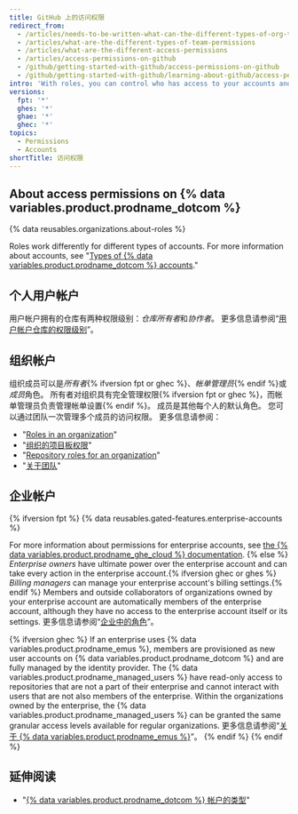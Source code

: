```yaml
---
title: GitHub 上的访问权限
redirect_from:
  - /articles/needs-to-be-written-what-can-the-different-types-of-org-team-permissions-do
  - /articles/what-are-the-different-types-of-team-permissions
  - /articles/what-are-the-different-access-permissions
  - /articles/access-permissions-on-github
  - /github/getting-started-with-github/access-permissions-on-github
  - /github/getting-started-with-github/learning-about-github/access-permissions-on-github
intro: 'With roles, you can control who has access to your accounts and resources on {% data variables.product.product_name %} and the level of access each person has.'
versions:
  fpt: '*'
  ghes: '*'
  ghae: '*'
  ghec: '*'
topics:
  - Permissions
  - Accounts
shortTitle: 访问权限
---
```


## About access permissions on {% data variables.product.prodname_dotcom %}

{% data reusables.organizations.about-roles %}

Roles work differently for different types of accounts. For more information about accounts, see "[Types of {% data variables.product.prodname_dotcom %} accounts](/get-started/learning-about-github/types-of-github-accounts)."

## 个人用户帐户

用户帐户拥有的仓库有两种权限级别：*仓库所有者*和*协作者*。 更多信息请参阅“[用户帐户仓库的权限级别](/articles/permission-levels-for-a-user-account-repository)”。

## 组织帐户

组织成员可以是*所有者*{% ifversion fpt or ghec %}、*帐单管理员*{% endif %}或*成员*角色。 所有者对组织具有完全管理权限{% ifversion fpt or ghec %}，而帐单管理员负责管理帐单设置{% endif %}。 成员是其他每个人的默认角色。 您可以通过团队一次管理多个成员的访问权限。 更多信息请参阅：
- "[Roles in an organization](/organizations/managing-peoples-access-to-your-organization-with-roles/roles-in-an-organization)"
- "[组织的项目板权限](/articles/project-board-permissions-for-an-organization)"
- "[Repository roles for an organization](/organizations/managing-access-to-your-organizations-repositories/repository-roles-for-an-organization)"
- "[关于团队](/articles/about-teams)"

## 企业帐户

{% ifversion fpt %}
{% data reusables.gated-features.enterprise-accounts %}

For more information about permissions for enterprise accounts, see [the {% data variables.product.prodname_ghe_cloud %} documentation](/enterprise-cloud@latest/get-started/learning-about-github/access-permissions-on-github).
{% else %}
*Enterprise owners* have ultimate power over the enterprise account and can take every action in the enterprise account.{% ifversion ghec or ghes %} *Billing managers* can manage your enterprise account's billing settings.{% endif %} Members and outside collaborators of organizations owned by your enterprise account are automatically members of the enterprise account, although they have no access to the enterprise account itself or its settings. 更多信息请参阅“[企业中的角色](/admin/user-management/managing-users-in-your-enterprise/roles-in-an-enterprise)”。

{% ifversion ghec %}
If an enterprise uses {% data variables.product.prodname_emus %}, members are provisioned as new user accounts on {% data variables.product.prodname_dotcom %} and are fully managed by the identity provider. The {% data variables.product.prodname_managed_users %} have read-only access to repositories that are not a part of their enterprise and cannot interact with users that are not also members of the enterprise. Within the organizations owned by the enterprise, the {% data variables.product.prodname_managed_users %} can be granted the same granular access levels available for regular organizations. 更多信息请参阅“[关于 {% data variables.product.prodname_emus %}](/admin/authentication/managing-your-enterprise-users-with-your-identity-provider/about-enterprise-managed-users)”。
{% endif %}
{% endif %}

## 延伸阅读

- "[{% data variables.product.prodname_dotcom %} 帐户的类型](/articles/types-of-github-accounts)"
